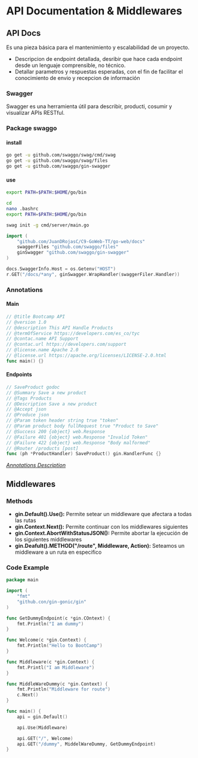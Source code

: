 # API Documentation & Middlewares

## API Docs

Es una pieza básica para el mantenimiento y escalabilidad de un proyecto.

* Descripcion de endpoint detallada, desribir que hace cada endpoint desde un lenguaje comprensible, no técnico.
* Detallar parametros y respuestas esperadas, con el fin de facilitar el conocimiento de envio y recepcion de información

### Swagger

Swagger es una herramienta útil para describir, producti, cosumir y visualizar APIs RESTful.

### Package swaggo

#### install

```bash
go get -u github.com/swaggo/swag/cmd/swag
go get -u github.com/swaggo/swag/files
go get -u github.com/swaggo/gin-swagger
```

#### use

```bash
export PATH=$PATH:$HOME/go/bin

cd
nano .bashrc
export PATH=$PATH:$HOME/go/bin

swag init -g cmd/server/main.go
```

```go
import (
    "github.com/JuanDRojasC/C9-GoWeb-TT/go-web/docs"
    swaggerFiles "github.com/swaggo/files"
    ginSwagger "github.com/swaggo/gin-swagger"
)

docs.SwaggerInfo.Host = os.Getenv("HOST")
r.GET("/docs/*any", ginSwagger.WrapHandler(swaggerFiler.Handler))
```

### Annotations

#### Main

```go
// @title Bootcamp API
// @version 1.0
// @description This API Handle Products
// @termOfService https://developers.com/es_co/tyc
// @contac.name API Support
// @contac.url https://developers.com/support
// @license.name Apache 2.0
// @license.url https://apache.org/licenses/LICENSE-2.0.html
func main() {}
```

#### Endpoints

```go
// SaveProduct godoc
// @Summary Save a new product
// @Tags Products
// @Description Save a new product
// @Accept json
// @Produce json
// @Param token header string true "token"
// @Param product body fullRequest true "Product to Save"
// @Success 200 {object} web.Response
// @Failure 401 {object} web.Response "Invalid Token"
// @Failure 422 {object} web.Response "Body malformed"
// @Router /products [post]
func (ph *ProductHandler) SaveProduct() gin.HandlerFunc {}
```

*[Annotations Description](https://github.com/swaggo/swag#api-operation)*

## Middlewares

### Methods

* **gin.Default().Use():** Permite setear un middleware que afectara a todas las rutas
* **gin.Context.Next():** Permite continuar con los middlewares siguientes
* **gin.Context.AbortWithStatusJSON():** Permite abortar la ejecución de los siguientes middlewares
* **gin.Deafult().METHOD("/route", Middleware, Action):** Seteamos un middleware a un ruta en especifico

### Code Example

```go
package main

import (
    "fmt"
    "github.con/gin-gonic/gin"
)

func GetDummyEndpoint(c *gin.COntext) {
    fmt.Println("I am dummy")
}

func Welcome(c *gin.Context) {
    fmt.Println("Hello to BootCamp")
}

func Middleware(c *gin.Context) {
    fmt.Printl("I am Middleware")
}

func MiddleWareDummy(c *gin.Context) {
    fmt.Println("Middleware for route")
    c.Next()
}

func main() {
    api = gin.Default()

    api.Use(Middleware)

    api.GET("/", Welcome)
    api.GET("/dummy", MiddelWareDummy, GetDummyEndpoint)
}

```
